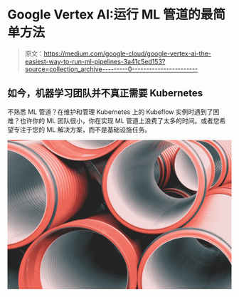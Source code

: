 # Google Vertex AI:运行 ML 管道的最简单方法

> 原文：<https://medium.com/google-cloud/google-vertex-ai-the-easiest-way-to-run-ml-pipelines-3a41c5ed153?source=collection_archive---------0----------------------->

## 如今，机器学习团队并不真正需要 Kubernetes

不熟悉 ML 管道？在维护和管理 Kubernetes 上的 Kubeflow 实例时遇到了困难？也许你的 ML 团队很小，你在实现 ML 管道上浪费了太多的时间。或者您希望专注于您的 ML 解决方案，而不是基础设施任务。

![](img/0b40b65fd5d8ff0281d24ab0d94a0694.png)